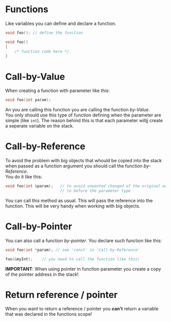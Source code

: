 # Functions

Like variables you can define and declare a function.

```cpp
void foo(); // define the function

void foo()
{
    /* function code here */
}
```

# Call-by-Value

When creating a function with parameter like this: 

```cpp
void foo(int param);
```

An you are calling this function you are calling the function *by-Value*.\
You only should use this type of function defining when the parameter are
simple (like `int`). The reason behind this is that each parameter willjj
create a seperate variable on the stack.

# Call-by-Reference

To avoid the problem with big objects that whould be copied into the stack
when passed as a function argument you should call the function *by-Reference*.\
You do it like this:

```cpp
void foo(int &param);   // to avoid unwanted changed of the original add 'const'
                        // to before the parameter type
``` 

You can call this method as usual. This will pass the reference into the
function. This will be very handy when working with big objects.

# Call-by-Pointer

You can also call a function *by-pointer*. You declare such function like this:

```cpp
void foo(int *param); // see 'const' in 'Call-by-Reference'

foo(&myInt);    // you need to call the function like this!
```

**IMPORTANT**: When using pointer in function parameter you create a copy of
the pointer address in the stack! 

# Return reference / pointer

When you want to return a reference / pointer you **can't** return a variable
that was declared in the functions scope!
